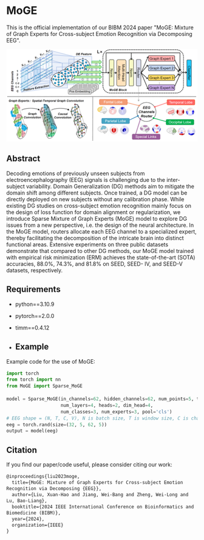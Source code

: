 # MoGE
This is the official implementation of our BIBM 2024 paper "MoGE: Mixture of Graph Experts for Cross-subject Emotion Recognition via Decomposing EEG".

![moge](model_figure.png)

## Abstract
Decoding emotions of previously unseen subjects from electroencephalography (EEG) signals is challenging due to the inter-subject variability. Domain Generalization (DG) methods aim to mitigate the domain shift among different subjects. Once trained, a DG model can be directly deployed on new subjects without any calibration phase. While existing DG studies on cross-subject emotion recognition mainly focus on the design of loss function for domain alignment or regularization, we introduce Sparse Mixture of Graph Experts (MoGE) model to explore DG issues from a new perspective, i.e. the design of the neural architecture. In the MoGE model, routers allocate each EEG channel to a specialized expert, thereby facilitating the decomposition of the intricate brain into distinct functional areas. Extensive experiments on three public datasets demonstrate that compared to other DG methods, our MoGE model trained with empirical risk minimization (ERM) achieves the state-of-the-art (SOTA) accuracies, 88.0%, 74.3%, and 81.8% on SEED, SEED- IV, and SEED-V datasets, respectively.

## Requirements
* python==3.10.9
* pytorch==2.0.0
* timm==0.4.12

* ## Example
Example code for the use of MoGE:
```python
import torch
from torch import nn
from MoGE import Sparse_MoGE

model = Sparse_MoGE(in_channels=62, hidden_channels=62, num_points=5, time_window=5,
                    num_layers=4, heads=2, dim_head=4,
                    num_classes=3, num_experts=3, pool='cls')
# EEG shape = (N, T, C, V), N is batch size, T is window size, C is channel number, V is frequency band number
eeg = torch.rand(size=(32, 5, 62, 5))
output = model(eeg)
```

## Citation
If you find our paper/code useful, please consider citing our work:
```
@inproceedings{liu2023moge,
  title={MoGE: Mixture of Graph Experts for Cross-subject Emotion Recognition via Decomposing {EEG}},
  author={Liu, Xuan-Hao and Jiang, Wei-Bang and Zheng, Wei-Long and Lu, Bao-Liang},
  booktitle={2024 IEEE International Conference on Bioinformatics and Biomedicine (BIBM)},
  year={2024},
  organization={IEEE}
}
```
